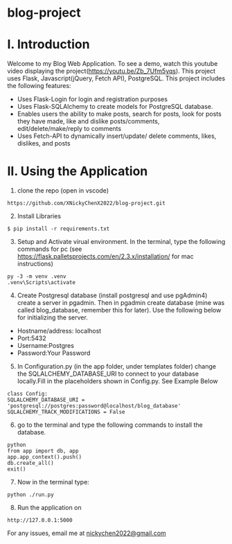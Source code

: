 # blog-project
# I. Introduction
Welcome to my Blog Web Application.
To see a demo, watch this youtube video displaying the project(https://youtu.be/Zb_7Ufm5yqs).
This project uses Flask, Javascript(jQuery, Fetch API), PostgreSQL.
This project includes the following features:
  * Uses Flask-Login for login and registration purposes
  * Uses Flask-SQLAlchemy to create models for PostgreSQL database.
  * Enables users the ability to make posts, search for posts, look for posts they have made, like and dislike posts/comments, edit/delete/make/reply to comments
  * Uses Fetch-API to dynamically insert/update/ delete comments, likes, dislikes, and posts
# II. Using the Application
1. clone the repo (open in vscode)
```
https://github.com/XNickyChenX2022/blog-project.git
```
2. Install Libraries
```
$ pip install -r requirements.txt
```
3. Setup and Activate virual environment. In the terminal, type the following commands for pc (see https://flask.palletsprojects.com/en/2.3.x/installation/ for mac instructions)
```
py -3 -m venv .venv
.venv\Scripts\activate
```
4. Create Postgresql database (install postgresql and use pgAdmin4) 
create a server in pgadmin. Then in pgadmin create database (mine was called blog_database, remember this for later). Use the following below for initializing the server.
* Hostname/address: localhost
* Port:5432
* Username:Postgres
* Password:Your Password
5. In Configuration.py (in the app folder, under templates folder) change the SQLALCHEMY_DATABASE_URI to connect to your database locally.Fill in the placeholders shown in Config.py. See Example Below
```
class Config:
SQLALCHEMY_DATABASE_URI = 'postgresql://postgres:password@localhost/blog_database'
SQLALCHEMY_TRACK_MODIFICATIONS = False
```

6. go to the terminal and type the following commands to install the database.
```
python
from app import db, app
app.app_context().push()
db.create_all()
exit()
```
7. Now in the terminal type:
```
python ./run.py
```
8. Run the application on
```
http://127.0.0.1:5000
```
For any issues, email me at nickychen2022@gmail.com
